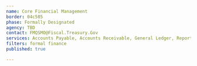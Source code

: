 ```yaml
---
name: Core Financial Management
border: 04c585
phase: Formally Designated
agency: TBD
contact: FMQSMO@Fiscal.Treasury.Gov
services: Accounts Payable, Accounts Receivable, General Ledger, Reporting
filters: formal finance
published: true

---
```

